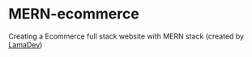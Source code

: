 # MERN-ecommerce
Creating a Ecommerce full stack website with MERN stack (created by [LamaDev](https://www.youtube.com/channel/UCOxWrX5MIdXIeRNaXC3sqIg))